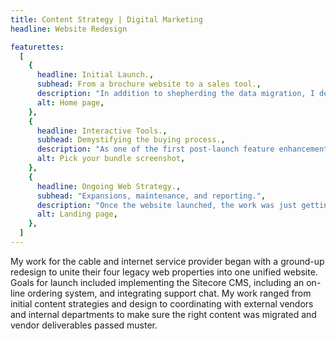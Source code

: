 ```yaml
---
title: Content Strategy | Digital Marketing
headline: Website Redesign

featurettes:
  [
    {
      headline: Initial Launch.,
      subhead: From a brochure website to a sales tool.,
      description: "In addition to shepherding the data migration, I developed all banner imagery and adapted print materials for use on the web. A year after launch, the company underwent an extensive rebranding. It fell on me to update the website theming and develop new graphics to emphasize the company’s goal of being a trusted and valued partner in the communities they serviced.",
      alt: Home page,
    },
    {
      headline: Interactive Tools.,
      subhead: Demystifying the buying process.,
      description: "As one of the first post-launch feature enhancements of the website, I initiated, designed, and coded an interactive tool allowing users to quickly see their options by selecting services or sorting by monthly cost. Users could customize their options by adding or removing services before committing to the checkout process.",
      alt: Pick your bundle screenshot,
    },
    {
      headline: Ongoing Web Strategy.,
      subhead: "Expansions, maintenance, and reporting.",
      description: "Once the website launched, the work was just getting started. Daily maintenance and analytics reporting fell on my shoulders as I continued managing web initiatives - including implementing email and digital campaigns. Special projects included building a subsection promoting a new over-the-top cable device with a video player, FAQs, and other product specific resources.",
      alt: Landing page,
    },
  ]
---
```


My work for the cable and internet service provider began with a ground-up redesign to unite their four legacy web properties into one unified website. Goals for launch included implementing the Sitecore CMS, including an on-line ordering system, and integrating support chat. My work ranged from initial content strategies and design to coordinating with external vendors and internal departments to make sure the right content was migrated and vendor deliverables passed muster.
